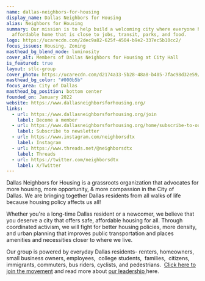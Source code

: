 ```yaml
---
name: dallas-neighbors-for-housing
display_name: Dallas Neighbors for Housing
alias: Neighbors for Housing
summary: Our mission is to help build a welcoming city where everyone has an
  affordable home that is close to jobs, transit, parks, and food.
logo: https://ucarecdn.com/2dec9a82-625f-4504-b9e2-337ec5b10cc2/
focus_issues: Housing, Zoning
masthead_bg_blend_mode: luminosity
cover_alt: Members of Dallas Neighbors for Housing at City Hall
is_featured: true
layout: stlc-group
cover_photo: https://ucarecdn.com/d2174a33-5b28-48a8-b405-7fac98d32e59/
masthead_bg_color: "#000b5b"
focus_area: City of Dallas
masthead_bg_position: bottom center
founded_on: January 2022
website: https://www.dallasneighborsforhousing.org/
links:
  - url: https://www.dallasneighborsforhousing.org/join
    label: Become a member
  - url: https://www.dallasneighborsforhousing.org/home/subscribe-to-our-newsletter
    label: Subscribe to newsletter
  - url: https://www.instagram.com/neighborsdtx
    label: Instagram
  - url: https://www.threads.net/@neighborsdtx
    label: Threads
  - url: https://twitter.com/neighborsdtx
    label: X/Twitter
---
```

Dallas Neighbors for Housing is a grassroots organization that advocates for more housing, more opportunity, & more compassion in the City of Dallas. We are bringing together Dallas residents from all walks of life because housing policy affects us all! 

Whether you're a long-time Dallas resident or a newcomer, we believe that you deserve a city that offers safe, affordable housing for all. Through coordinated activism, we will fight for better housing policies, more density, and urban planning that improves public transportation and places amenities and necessities closer to where we live.

Our group is powered by everyday Dallas residents- renters, homeowners, small business owners, employees,  college students,  families,  citizens, immigrants, commuters, bus riders, cyclists, and pedestrians.  [Click here to join the movement](https://www.dallasneighborsforhousing.org/join) and read more about [our leadership ](https://www.dallasneighborsforhousing.org/leads)here.
